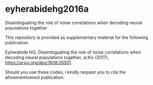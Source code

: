 # eyherabidehg2016a

Disambiguating the role of noise correlations when decoding neural populations together

This repository is provided as supplementary material for the following publication:
    
Eyherabide HG, Disambiguating the role of noise correlations when decoding neural populations together, arXiv (2017), https://arxiv.org/abs/1608.05501.

Should you use these codes, I kindly request you to cite the aforementioened publication.
